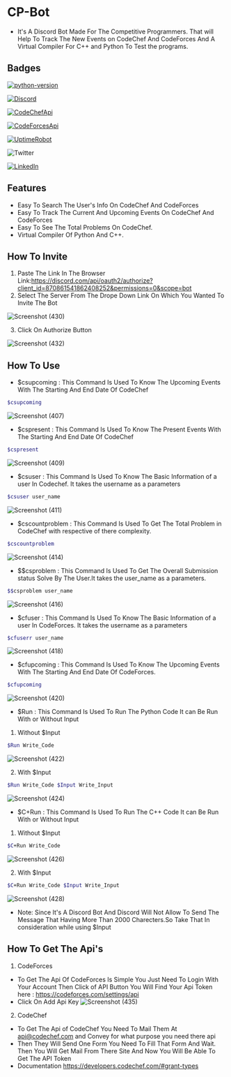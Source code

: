 # CP-Bot
- It's A Discord Bot Made For The Competitive Programmers. That will Help To Track The New Events on CodeChef And CodeForces And A Virtual Compiler For C++ and Python To Test the programs.
## Badges
[![python-version](https://img.shields.io/badge/Python-v3.9.6-blue)](https://www.python.org/downloads/)

[![Discord](https://img.shields.io/badge/Bot-Discord-blue)](https://discord.com/developers/docs/game-sdk/applications)

[![CodeChefApi](https://img.shields.io/badge/CodeChef-API-blue)](https://developers.codechef.com/)

[![CodeForcesApi](https://img.shields.io/badge/CodeForces-API-blue)](https://codeforces.com/apiHelp)

[![UptimeRobot](https://img.shields.io/badge/UptimeRobot-Monitoring-blue)](https://uptimerobot.com/)

![Twitter](https://img.shields.io/twitter/url?color=Black&label=Twitter&style=social&url=https%3A%2F%2Ftwitter.com%2FAdhikariSalman%3Fs%3D09) 
 
[![LinkedIn](https://img.shields.io/badge/in-LinkedIn-blue)](https://www.linkedin.com/in/salman-adhikari-a938911bb)

## Features 
- Easy To Search The User's Info On CodeChef And CodeForces
- Easy To Track The Current And Upcoming Events On CodeChef And CodeForces
- Easy To See The Total Problems On CodeChef.
- Virtual Compiler Of Python And C++.
## How To Invite 
1) Paste The Link In The Browser Link:https://discord.com/api/oauth2/authorize?client_id=870861541862408252&permissions=0&scope=bot
2) Select The Server From The Drope Down Link On Which You Wanted To Invite The Bot

![Screenshot (430)](https://user-images.githubusercontent.com/80933048/129594982-711df30d-4503-4644-b290-20b8d5d92bb1.png)<br>

3) Click On Authorize Button

![Screenshot (432)](https://user-images.githubusercontent.com/80933048/129595176-cd107395-1936-4046-b83d-a477d5d2df1e.png)


## How To Use
- $csupcoming : This Command Is Used To Know The Upcoming Events With The Starting And End Date Of CodeChef
```bash
$csupcoming
```
![Screenshot (407)](https://user-images.githubusercontent.com/80933048/129571977-8d73b4ce-aea5-4bc1-9f11-796c9113db68.png)
- $cspresent : This Command Is Used To Know The Present Events With The Starting And End Date Of CodeChef
```bash
$cspresent
```
![Screenshot (409)](https://user-images.githubusercontent.com/80933048/129572953-5fc23c29-a059-4577-a1b7-526f96eebd1c.png)
- $csuser : This Command Is Used To Know The Basic Information of a user In Codechef. It takes the username as a parameters
```bash
$csuser user_name
```
![Screenshot (411)](https://user-images.githubusercontent.com/80933048/129573492-754c266a-7b08-45ee-a927-46d8f96cb159.png)
- $cscountproblem : This Command Is Used To Get The Total Problem in CodeChef with respective of there complexity.
```bash
$cscountproblem
```
![Screenshot (414)](https://user-images.githubusercontent.com/80933048/129574442-36ce2c7a-cf86-42fb-ad6f-3d02024264dc.png)
- $$csproblem : This Command Is Used To Get The Overall Submission status Solve By The User.It takes the user_name as a parameters.
```bash
$$csproblem user_name
```
![Screenshot (416)](https://user-images.githubusercontent.com/80933048/129589635-6f6c7b86-cb0b-42a9-95d2-9609acd22dba.png)
- $cfuser : This Command Is Used To Know The Basic Information of a user In CodeForces. It takes the username as a parameters
```bash
$cfuserr user_name
```
![Screenshot (418)](https://user-images.githubusercontent.com/80933048/129589970-2ffd1524-d7ec-40fb-9ee7-28f3d12d36e2.png)
- $cfupcoming : This Command Is Used To Know The Upcoming Events With The Starting And End Date Of CodeForces.
```bash
$cfupcoming
```
![Screenshot (420)](https://user-images.githubusercontent.com/80933048/129590252-ea62f1db-4e2a-4ecc-b1b3-e6dbed3caffa.png)
- $Run : This Command Is Used To Run The Python Code It can Be Run With or Without Input
1) Without $Input
```bash
$Run Write_Code
```
![Screenshot (422)](https://user-images.githubusercontent.com/80933048/129590714-15078a77-ad2a-4c62-b19c-78575c316c9c.png)<br>

2) With $Input
```bash
$Run Write_Code $Input Write_Input
```
![Screenshot (424)](https://user-images.githubusercontent.com/80933048/129590956-54339dcd-ac16-471d-b8e9-5f1e81f942e9.png)
- $C+Run : This Command Is Used To Run The C++ Code It can Be Run With or Without Input
1) Without $Input
```bash
$C+Run Write_Code
```
![Screenshot (426)](https://user-images.githubusercontent.com/80933048/129593403-6ddb612a-9648-4a48-ba93-898dcf5f52bd.png)<br>

2) With $Input
```bash
$C+Run Write_Code $Input Write_Input
```
![Screenshot (428)](https://user-images.githubusercontent.com/80933048/129593684-3aff3eec-5716-4c7d-9e8e-95a07491e6b7.png)

- Note: Since It's A Discord Bot And Discord Will Not Allow To Send The Message That Having More Than 2000 Charecters.So Take That In consideration while using $Input
## How To Get The Api's
1) CodeForces
- To Get The Api Of CodeForces Is Simple You Just Need To Login With Your Account Then Click of API Button You Will Find Your Api Token here : https://codeforces.com/settings/api
- Click On Add Api Key
![Screenshot (435)](https://user-images.githubusercontent.com/80933048/129596054-52b99975-07fd-44b7-9dbb-4a7c83d71516.png)<br>

2) CodeChef
- To Get The Api of CodeChef You Need To Mail Them At api@codechef.com and Convey for what purpose you need there api
- Then They Will Send One Form You Need To Fill That Form And Wait. Then You Will Get Mail From There Site And Now You Will Be Able To Get The API Token 
- Documentation https://developers.codechef.com/#grant-types





